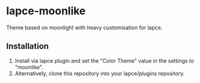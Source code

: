 # lapce-moonlike
Theme based on moonlight with heavy customisation for lapce.

## Installation
1. Install via lapce plugin and set the "Color Theme" value in the settings to "moonlike".
2. Alternatively, clone this repository into your lapce/plugins repository.
